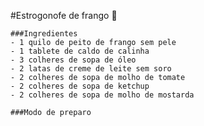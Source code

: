 #Estrogonofe de frango :chicken:
	
	###Ingredientes
	- 1 quilo de peito de frango sem pele
	- 1 tablete de caldo de calinha
	- 3 colheres de sopa de óleo
	- 2 latas de creme de leite sem soro
	- 2 colheres de sopa de molho de tomate
	- 2 colheres de sopa de ketchup
	- 2 colheres de sopa de molho de mostarda
	
	###Modo de preparo
